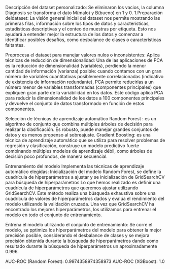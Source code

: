 Descripción del dataset personalizado:
Se eliminaron los vacios, la columna Diagnosis se transforma el dato M(malo) y B(bueno) en 1 y 0.
1.Preparación deldataset:
La visión general inicial del dataset nos permite mostrando las primeras filas, información sobre los tipos de datos y características, estadísticas descriptivas y el conteo de muestras por etiqueta. Esto nos ayudará a entender mejor la estructura de los datos y comenzar a identificar posibles desafíos, como desbalance de clases o características faltantes.

Preprocesa el dataset para manejar valores nulos o inconsistentes:
Aplica técnicas de reducción de dimensionalidad:
Una de las aplicaciones de PCA es la reducción de dimensionalidad (variables), perdiendo la menor cantidad de información (varianza) posible: cuando contamos con un gran número de variables cuantitativas posiblemente correlacionadas (indicativo de existencia de información redundante), PCA permite reducirlas a un número menor de variables transformadas (componentes principales) que expliquen gran parte de la variabilidad en los datos. Este código aplica PCA para reducir la dimensionalidad de los datos a 100 componentes principales y devuelve el conjunto de datos transformado en función de estos componentes.

Selección de técnicas de aprendizaje automático
Random Forest : es un algoritmo de conjunto que combina múltiples árboles de decisión para realizar la clasificación. Es robusto, puede manejar grandes conjuntos de datos y es menos propenso al sobreajuste.
Gradient Boosting: es una técnica de aprendizaje automático que se utiliza para resolver problemas de regresión y clasificación, construye un modelo predictivo fuerte combinando múltiples modelos de aprendizaje débil, como árboles de decisión poco profundos, de manera secuencial.

Entrenamiento del modelo
Implementa las técnicas de aprendizaje automático elegidas:
Inicialización del modelo Random Forest, se define la cuadrícula de hiperparámetros a ajustar y se inicialización de GridSearchCV para búsqueda de hiperparámetros
Lo que hemos realizado es definir una cuadrícula de hiperparámetros que queremos ajustar utilizando GridSearchCV. Este método realiza una búsqueda exhaustiva sobre una cuadrícula de valores de hiperparámetros dados y evalúa el rendimiento del modelo utilizando la validación cruzada. Una vez que GridSearchCV ha encontrado los mejores hiperparámetros, los utilizamos para entrenar el modelo en todo el conjunto de entrenamiento.

Entrena el modelo utilizando el conjunto de entrenamiento:
Se corre el modelo, se pptimiza los hiperparámetros del modelo para obtener la mejor precisión posible, considerando el desbalance de clases y se mejora precisión obtenida durante la búsqueda de hiperparámetros dando como resultado durante la búsqueda de hiperparámetros un aproximadamente 0.996.

AUC-ROC (Random Forest): 0.9974358974358973
AUC-ROC (XGBoost): 1.0
